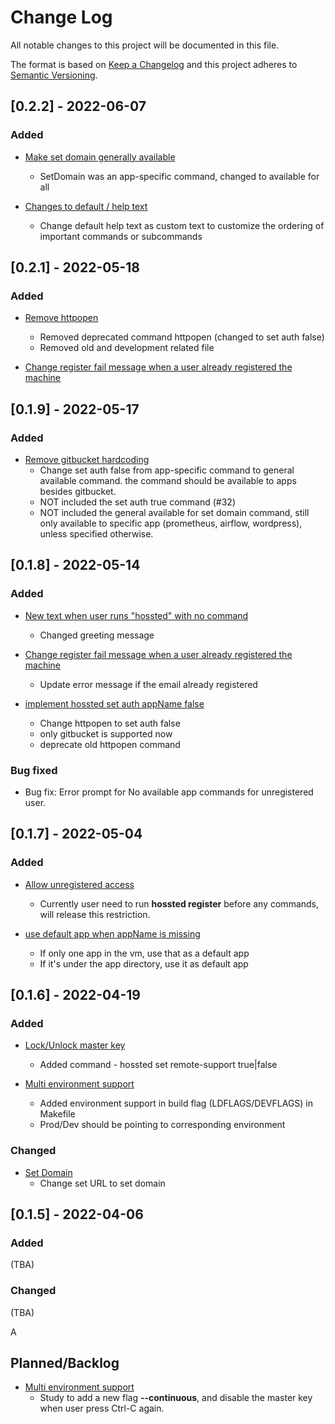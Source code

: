 # Change Log
All notable changes to this project will be documented in this file.

The format is based on [Keep a Changelog](http://keepachangelog.com/)
and this project adheres to [Semantic Versioning](http://semver.org/).

## [0.2.2] - 2022-06-07
### Added

- [Make set domain generally available](https://github.com/hossted/cli/issues/39)
  - SetDomain was an app-specific command, changed to available for all

- [Changes to default / help text](https://github.com/hossted/cli/issues/37)
  - Change default help text as custom text to customize the ordering of important commands or subcommands


## [0.2.1] - 2022-05-18
### Added

- [Remove httpopen](https://github.com/hossted/cli/issues/34)
  - Removed deprecated command httpopen (changed to set auth false)
  - Removed old and development related file

- [Change register fail message when a user already registered the machine](https://github.com/hossted/cli/issues/27)


## [0.1.9] - 2022-05-17
### Added

- [Remove gitbucket hardcoding](https://github.com/hossted/cli/issues/33)
  - Change set auth false from app-specific command to general available command. the command should be available to apps besides gitbucket.
  - NOT included the set auth true command (#32)
  - NOT included the general available for set domain command, still only available to specific app (prometheus, airflow, wordpress), unless specified otherwise.


## [0.1.8] - 2022-05-14
### Added

- [New text when user runs "hossted" with no command](https://github.com/hossted/cli/issues/28)
  - Changed greeting message

- [Change register fail message when a user already registered the machine](https://github.com/hossted/cli/issues/27)
  - Update error message if the email already registered

- [implement hossted set auth appName false](https://github.com/hossted/cli/issues/15)
  - Change httpopen to set auth false
  - only gitbucket is supported now
  - deprecate old httpopen command


### Bug fixed
- Bug fix: Error prompt for No available app commands for unregistered user.



## [0.1.7] - 2022-05-04
### Added

- [Allow unregistered access](https://github.com/hossted/cli/issues/20)
  - Currently user need to run **hossted register** before any commands, will release this restriction.

- [use default app when appName is missing](https://github.com/hossted/cli/issues/25)
  - If only one app in the vm, use that as a default app
  - If it's under the app directory, use it as default app


## [0.1.6] - 2022-04-19

### Added

- [Lock/Unlock master key](https://github.com/hossted/cli/issues/17)
  - Added command - hossted set remote-support true|false

- [Multi environment support](https://github.com/hossted/cli/issues/21)
  - Added environment support in build flag (LDFLAGS/DEVFLAGS) in Makefile
  - Prod/Dev should be pointing to corresponding environment

### Changed
- [Set Domain](https://github.com/hossted/cli/issues/7)
  - Change set URL to set domain


## [0.1.5] - 2022-04-06

### Added
(TBA)

### Changed
(TBA)


A
## Planned/Backlog
- [Multi environment support](https://github.com/hossted/cli/issues/21)
  - Study to add a new flag **--continuous**, and disable the master key when user press Ctrl-C again.
